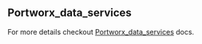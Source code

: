 <!-- TEMPLATE: This file was automatically generated with `generate_addon_structure.sh` and should be modified as necessary -->
## Portworx_data_services

<!-- TEMPLATE: Insert a short description here. -->

For more details checkout [Portworx_data_services](https://pds.docs.portworx.com/) docs.

<!-- TEMPLATE: Please do not remove BEGIN_TF_DOCS/END_TF_DOCS comments below -->
<!-- BEGIN_TF_DOCS -->
<!-- END_TF_DOCS -->
